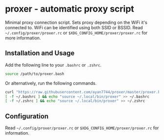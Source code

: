 # proxer - automatic proxy script
Minimal proxy connection script. Sets proxy depending on the WiFi it's connected to. WiFi can be identified using both SSID or BSSID. Read `~/.config/proxer/proxer.rc` or `$XDG_CONFIG_HOME/proxer/proxer.rc` for more information.
## Installation and Usage
Add the following line to your `.bashrc` or `.zshrc`.
```bash
source /path/to/proxer.bash
```
Or alternatively, run the following commands.
```bash
curl "https://raw.githubusercontent.com/ayan7744/proxer/master/proxer.bash" > ~/.local/bin/proxer
[ -f ~/.bashrc ] && echo "source ~/.local/bin/proxer" >> ~/.bashrc
[ -f ~/.zshrc ] && echo "source ~/.local/bin/proxer" >> ~/.zshrc
```
## Configuration
Read `~/.config/proxer/proxer.rc` or `$XDG_CONFIG_HOME/proxer/proxer.rc` for information.
